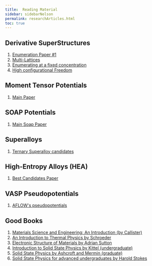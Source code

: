 ```yaml
---
title:  Reading Material
sidebar: sidebarNelson
permalink: researchArticles.html
toc: true
---
```



## Derivative SuperStructures

1. [Enumeration Paper #1][enum1]
2. [Multi-Lattices][multilattice]
3. [Enumerating at a fixed concentration][fixedConcentration]
4. [High configurational Freedom][highConfigFreedom]


## Moment Tensor Potentials

1. [Main Paper][MTP]

## SOAP Potentials

1. [Main Soap Paper][SOAP]

## Superalloys
1. [Ternary Superalloy candidates][ternarysuperalloys]

## High-Entropy Alloys (HEA)

1. [Best Candidates Paper][criteria2015]

## VASP Pseudopotentials

1. [AFLOW's pseudopotentials][AFLOWpaper]


## Good Books

1. [Materials Science and Engineering: An Introduction (by Callister)][callister]
2. [An Introduction to Thermal Physics by Schroeder][schroeder]
3. [Electronic Structure of Materials by Adrian Sutton][sutton]
4. [Introduction to Solid State Physics by Kittel (undergraduate)][kittel]
5. [Solid State Physics by Ashcroft and Mermin (graduate)][ashcroft]
6. [Solid State Physics for advanced undergraduates by Harold Stokes][stokes]

[criteria2015]: https://journals.aps.org/prx/abstract/10.1103/PhysRevX.5.011041  
[enum1]: https://msg.byu.edu/papers/GLWHart_enumeration.pdf
[multilattice]:https://msg.byu.edu/papers/multi.pdf
[fixedConcentration]:https://msg.byu.edu/papers/enum3.pdf
[highConfigFreedom]:https://www.sciencedirect.com/science/article/pii/S0927025617302069
[AFLOWpaper]: http://materials.duke.edu/auro/AUROARTICULA/j.commatsci.2015.07.019.pdf  
[MTP]: https://www.sciencedirect.com/science/article/pii/S0927025618306372  
[schroeder]:https://www.amazon.com/Introduction-Thermal-Physics-Daniel-Schroeder/dp/0201380277/ref=sr_1_1?dchild=1&keywords=schroeder+thermal+physics&qid=1589313835&sr=8-1
[callister]:https://www.amazon.com/Materials-Science-Engineering-William-Callister/dp/1118324579/ref=sr_1_2?dchild=1&keywords=Callister+materials+science&qid=1585319267&sr=8-2
[sutton]:https://www.amazon.com/Electronic-Structure-Materials-Science-Publications/dp/0198517548/ref=sr_1_1?dchild=1&keywords=Electronic+Structure+of+Materials+Sutton&qid=1589313915&sr=8-1
[kittel]:https://www.amazon.com/Introduction-Solid-Physics-Charles-Kittel/dp/047141526X/ref=sr_1_2?dchild=1&keywords=Kittel&qid=1589314053&sr=8-2
[ashcroft]:https://www.amazon.com/Solid-State-Physics-Neil-Ashcroft/dp/8131500527/ref=sr_1_1?dchild=1&keywords=Ashcroft+and+Mermin&qid=1589314100&sr=8-1
[stokes]:https://stokes.byu.edu/stokes/textbooks
[ternarysuperalloys]:https://www.sciencedirect.com/science/article/pii/S1359645416307054
[SOAP]:https://www.nature.com/articles/s41524-017-0027-x
